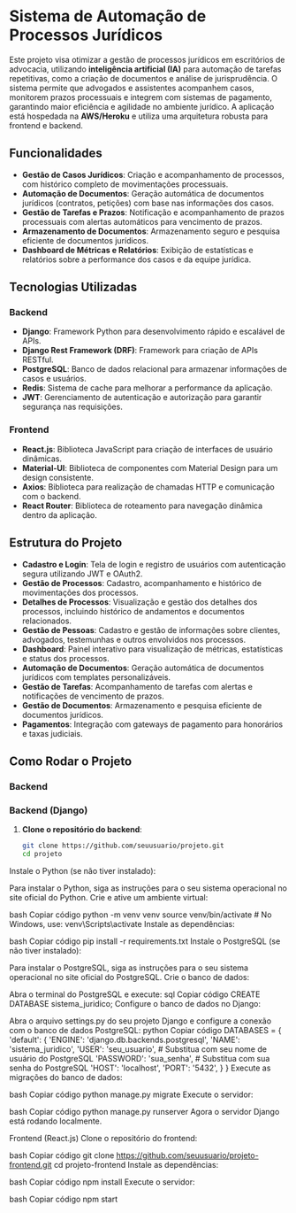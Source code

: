 # Sistema de Automação de Processos Jurídicos

Este projeto visa otimizar a gestão de processos jurídicos em escritórios de advocacia, utilizando **inteligência artificial (IA)** para automação de tarefas repetitivas, como a criação de documentos e análise de jurisprudência. O sistema permite que advogados e assistentes acompanhem casos, monitorem prazos processuais e integrem com sistemas de pagamento, garantindo maior eficiência e agilidade no ambiente jurídico. A aplicação está hospedada na **AWS/Heroku** e utiliza uma arquitetura robusta para frontend e backend.

## Funcionalidades

- **Gestão de Casos Jurídicos**: Criação e acompanhamento de processos, com histórico completo de movimentações processuais.
- **Automação de Documentos**: Geração automática de documentos jurídicos (contratos, petições) com base nas informações dos casos.
- **Gestão de Tarefas e Prazos**: Notificação e acompanhamento de prazos processuais com alertas automáticos para vencimento de prazos.
- **Armazenamento de Documentos**: Armazenamento seguro e pesquisa eficiente de documentos jurídicos.
- **Dashboard de Métricas e Relatórios**: Exibição de estatísticas e relatórios sobre a performance dos casos e da equipe jurídica.

## Tecnologias Utilizadas

### Backend
- **Django**: Framework Python para desenvolvimento rápido e escalável de APIs.
- **Django Rest Framework (DRF)**: Framework para criação de APIs RESTful.
- **PostgreSQL**: Banco de dados relacional para armazenar informações de casos e usuários.
- **Redis**: Sistema de cache para melhorar a performance da aplicação.
- **JWT**: Gerenciamento de autenticação e autorização para garantir segurança nas requisições.

### Frontend
- **React.js**: Biblioteca JavaScript para criação de interfaces de usuário dinâmicas.
- **Material-UI**: Biblioteca de componentes com Material Design para um design consistente.
- **Axios**: Biblioteca para realização de chamadas HTTP e comunicação com o backend.
- **React Router**: Biblioteca de roteamento para navegação dinâmica dentro da aplicação.


## Estrutura do Projeto

- **Cadastro e Login**: Tela de login e registro de usuários com autenticação segura utilizando JWT e OAuth2.
- **Gestão de Processos**: Cadastro, acompanhamento e histórico de movimentações dos processos.
- **Detalhes de Processos**: Visualização e gestão dos detalhes dos processos, incluindo histórico de andamentos e documentos relacionados.
- **Gestão de Pessoas**: Cadastro e gestão de informações sobre clientes, advogados, testemunhas e outros envolvidos nos processos.
- **Dashboard**: Painel interativo para visualização de métricas, estatísticas e status dos processos.
- **Automação de Documentos**: Geração automática de documentos jurídicos com templates personalizáveis.
- **Gestão de Tarefas**: Acompanhamento de tarefas com alertas e notificações de vencimento de prazos.
- **Gestão de Documentos**: Armazenamento e pesquisa eficiente de documentos jurídicos.
- **Pagamentos**: Integração com gateways de pagamento para honorários e taxas judiciais.

## Como Rodar o Projeto

### Backend

### Backend (Django)

1. **Clone o repositório do backend**:
   ```bash
   git clone https://github.com/seuusuario/projeto.git
   cd projeto
Instale o Python (se não tiver instalado):

Para instalar o Python, siga as instruções para o seu sistema operacional no site oficial do Python.
Crie e ative um ambiente virtual:

bash
Copiar código
python -m venv venv
source venv/bin/activate  # No Windows, use: venv\Scripts\activate
Instale as dependências:

bash
Copiar código
pip install -r requirements.txt
Instale o PostgreSQL (se não tiver instalado):

Para instalar o PostgreSQL, siga as instruções para o seu sistema operacional no site oficial do PostgreSQL.
Crie o banco de dados:

Abra o terminal do PostgreSQL e execute:
sql
Copiar código
CREATE DATABASE sistema_juridico;
Configure o banco de dados no Django:

Abra o arquivo settings.py do seu projeto Django e configure a conexão com o banco de dados PostgreSQL:
python
Copiar código
DATABASES = {
    'default': {
        'ENGINE': 'django.db.backends.postgresql',
        'NAME': 'sistema_juridico',
        'USER': 'seu_usuario',  # Substitua com seu nome de usuário do PostgreSQL
        'PASSWORD': 'sua_senha',  # Substitua com sua senha do PostgreSQL
        'HOST': 'localhost',
        'PORT': '5432',
    }
}
Execute as migrações do banco de dados:

bash
Copiar código
python manage.py migrate
Execute o servidor:

bash
Copiar código
python manage.py runserver
Agora o servidor Django está rodando localmente.

Frontend (React.js)
Clone o repositório do frontend:

bash
Copiar código
git clone https://github.com/seuusuario/projeto-frontend.git
cd projeto-frontend
Instale as dependências:

bash
Copiar código
npm install
Execute o servidor:

bash
Copiar código
npm start
